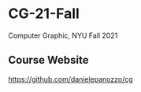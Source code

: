 # CG-21-Fall
Computer Graphic, NYU Fall 2021

## Course Website
https://github.com/danielepanozzo/cg

